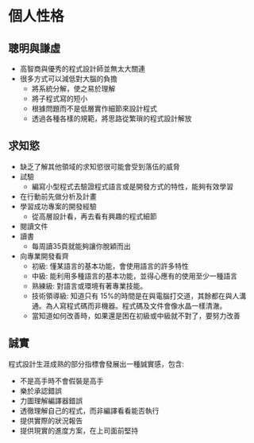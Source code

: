 # 個人性格
## 聰明與謙虛
* 高智商與優秀的程式設計師並無太大關連
* 很多方式可以減低對大腦的負擔
	* 將系統分解，使之易於理解
	* 將子程式寫的短小
	* 根據問題而不是低層實作細節來設計程式
	* 透過各種各樣的規範，將思路從繁瑣的程式設計解放
## 求知慾
* 缺乏了解其他領域的求知慾很可能會受到落伍的威脅
* 試驗
	* 編寫小型程式去驗證程式語言或是開發方式的特性，能夠有效學習
* 在行動前先做分析及計畫
* 學習成功專案的開發經驗
	* 從高層設計看，再去看有興趣的程式細節
* 閱讀文件
* 讀書
	* 每周讀35頁就能夠讓你脫穎而出
* 向專業開發看齊
	* 初級: 懂某語言的基本功能，會使用語言的許多特性
	* 中級: 能利用多種語言的基本功能，並得心應有的使用至少一種語言
	* 熟練級: 對語言或環境有著專業技能。
	* 技術領導級: 知道只有 15%的時間是在與電腦打交道，其餘都在與人溝通。為人寫程式碼而非機器。程式碼及文件會像水晶一樣清澈。
	* 當知道如何改善時，如果還是困在初級或中級就不對了，要努力改善
## 誠實
程式設計生涯成熟的部分指標會發展出一種誠實感，包含:
* 不是高手時不會假裝是高手
* 樂於承認錯誤
* 力圖理解編譯器錯誤
* 透徹理解自己的程式，而非編譯看看能否執行
* 提供實際的狀況報告
* 提供現實的進度方案，在上司面前堅持
<!--stackedit_data:
eyJoaXN0b3J5IjpbMjc5NTMyODI0XX0=
-->